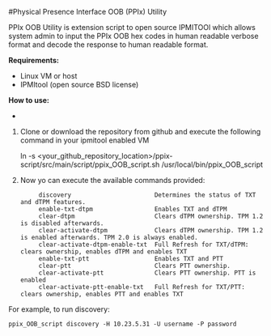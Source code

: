 #Physical Presence Interface OOB (PPIx) Utility

PPIx OOB Utility is  extension script to open source IPMITOOl which allows system admin to input the PPIx OOB hex codes in human readable verbose format and decode the response to human readable format.

**Requirements:**
  


- Linux VM or host
- IPMItool (open source BSD license)



**How to use:**



- 

1. Clone or download the repository from github and execute the following command in your ipmitool enabled VM



	ln -s <your_github_repository_location>/ppix-script/src/main/script/ppix_OOB_script.sh /usr/local/bin/ppix_OOB_script



1. Now yo can execute the available commands provided:

			
			discovery						Determines the status of TXT and dTPM features.
			enable-txt-dtpm 				Enables TXT and dTPM
            clear-dtpm                      Clears dTPM ownership. TPM 1.2 is disabled afterwards.
            clear-activate-dtpm             Clears dTPM ownership. TPM 1.2 is enabled afterwards. TPM 2.0 is always enabled.
            clear-activate-dtpm-enable-txt  Full Refresh for TXT/dTPM: clears ownership, enables dTPM and enables TXT
            enable-txt-ptt                  Enables TXT and PTT
            clear-ptt                       Clears PTT ownership.
            clear-activate-ptt              Clears PTT ownership. PTT is enabled
            clear-activate-ptt-enable-txt   Full Refresh for TXT/PTT: clears ownership, enables PTT and enables TXT

For example, to run discovery:

	ppix_OOB_script discovery -H 10.23.5.31 -U username -P password
